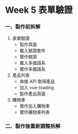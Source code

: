 # Week 5 表單驗證

### 一、製作前拆解

1. 表單驗證
   - 製作頁面
   - 載入驗證套件
   - 實作驗證
   - 載入多國語系
   - 實作多國語系
2. 產品列表
   - 串接 API 取得產品
   - 加入 vue-loading
   - 製作產品頁面
3. 購物車
   - 實作加入購物車
   - 實作購物車列表

### 二、製作後重新調整拆解
